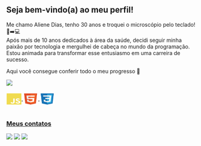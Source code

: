 ## Seja bem-vindo(a) ao meu perfil! 

Me chamo Aliene Dias, tenho 30 anos e troquei o microscópio pelo teclado! 🔬➡️💻 
<br>
Após mais de 10 anos dedicados à área da saúde, decidi seguir minha paixão por tecnologia e mergulhei de cabeça no mundo da programação. <br> 
Estou animada para transformar esse entusiasmo em uma carreira de sucesso.

Aqui você consegue conferir todo o meu progresso 🚀

  <div>
   <a href="https://github.com/alienedias">
   <img height="180em" src="https://github-readme-stats.vercel.app/api/top-langs/?username=alienedias&layout=compact&langs_count=6&theme=tokyonight"/>
</div>
    
<div style="display: inline_block"><br>
  <img align="center" alt="Js" height="30" width="40" src="https://raw.githubusercontent.com/devicons/devicon/master/icons/javascript/javascript-plain.svg">
  <img align="center" alt="HTML" height="30" width="40" src="https://raw.githubusercontent.com/devicons/devicon/master/icons/html5/html5-original.svg">
  <img align="center" alt="CSS" height="30" width="40" src="https://raw.githubusercontent.com/devicons/devicon/master/icons/css3/css3-original.svg">
</div>
 
<br>
 
### Meus contatos 
 
<div> 
  <a href="https://instagram.com/alienedias" target="_blank"><img src="https://img.shields.io/badge/-Instagram-%23E4405F?style=for-the-badge&logo=instagram&logoColor=white" target="_blank"></a>
  <a href = "mailto:alienedias@gmail.com"><img src="https://img.shields.io/badge/-Gmail-%23333?style=for-the-badge&logo=gmail&logoColor=white" target="_blank"></a>
  <a href="https://www.linkedin.com/in/alienedias" target="_blank"><img src="https://img.shields.io/badge/-LinkedIn-%230077B5?style=for-the-badge&logo=linkedin&logoColor=white" target="_blank"></a>
</div>
